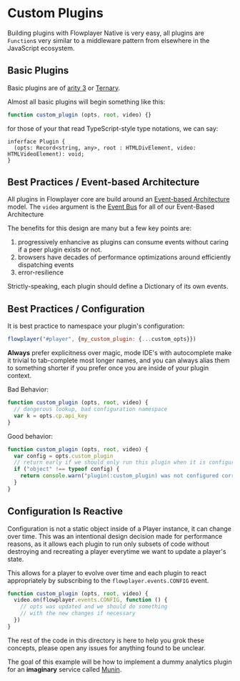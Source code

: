 # Custom Plugins

Building plugins with Flowplayer Native is very easy, all plugins are `Function`s very similar to a middleware pattern from elsewhere in the JavaScript ecosystem.

## Basic Plugins

Basic plugins are of [arity 3](https://en.wikipedia.org/wiki/Arity) or [Ternary](https://en.wikipedia.org/wiki/Ternary_operation).

Almost all basic plugins will begin something like this:

```javascript
function custom_plugin (opts, root, video) {}
```

for those of your that read TypeScript-style type notations, we can say:
```
inferface Plugin {
  (opts: Record<string, any>, root : HTMLDivElement, video: HTMLVideoElement): void;
}
```

## Best Practices / Event-based Architecture

All plugins in Flowplayer core are build around an [Event-based Architecture](https://en.wikipedia.org/wiki/Event-driven_architecture) model. The `video` argument is the [Event Bus](https://en.wikipedia.org/wiki/Message_broker) for all of our Event-Based Architecture 

The benefits for this design are many but a few key points are:
1. progressively enhancive as plugins can consume events without caring if a peer plugin exists or not. 
2. browsers have decades of performance optimizations around efficiently dispatching events
3. error-resilience

Strictly-speaking, each plugin should define a Dictionary of its own events.

## Best Practices / Configuration

It is best practice to namespace your plugin's configuration:

```javascript
flowplayer("#player", {my_custom_plugin: {...custom_opts}})
```

**Always** prefer explicitness over magic, mode IDE's with autocomplete make it trivial to tab-complete most longer names, and you can always alias them to something shorter if you prefer once you are inside of your plugin context.

Bad Behavior:

```javascript
function custom_plugin (opts, root, video) {
  // dangerous lookup, bad configuration namespace
  var k = opts.cp.api_key
}
```

Good behavior:

```javascript
function custom_plugin (opts, root, video) {
  var config = opts.custom_plugin
  // return early if we should only run this plugin when it is configured properly
  if ("object" !== typeof config) {
    return console.warn("plugin(:custom_plugin) was not configured correctly", config)
  }
}
```

## Configuration Is Reactive

Configuration is not a static object inside of a Player instance, it can change over time.  This was an intentional design decision made for performance reasons, as it allows each plugin to run only subsets of code without destroying and recreating a player everytime we want to update a player's state.

This allows for a player to evolve over time and each plugin to react appropriately by subscribing to the `flowplayer.events.CONFIG` event.

```javascript
function custom_plugin (opts, root, video) {
  video.on(flowplayer.events.CONFIG, function () {
    // opts was updated and we should do something 
    // with the new changes if necessary
  })
}
```

The rest of the code in this directory is here to help you grok these concepts, please open any issues for anything found to be unclear.

The goal of this example will be how to implement a dummy analytics plugin for an **imaginary** service called [Munin](https://en.wikipedia.org/wiki/Huginn_and_Muninn).
